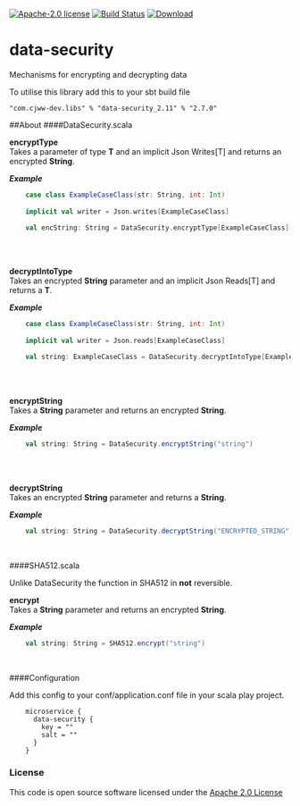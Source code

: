 [![Apache-2.0 license](http://img.shields.io/badge/license-Apache-brightgreen.svg)](http://www.apache.org/licenses/LICENSE-2.0.html)
[![Build Status](https://travis-ci.org/cjww-development/data-security.svg?branch=master)](https://travis-ci.org/cjww-development/data-security)
[ ![Download](https://api.bintray.com/packages/cjww-development/releases/data-security/images/download.svg) ](https://bintray.com/cjww-development/releases/data-security/_latestVersion)

data-security
=================

Mechanisms for encrypting and decrypting data

To utilise this library add this to your sbt build file

```sbtshell
"com.cjww-dev.libs" % "data-security_2.11" % "2.7.0" 
```

##About
####DataSecurity.scala

**encryptType**<br>
Takes a parameter of type **T** and an implicit Json Writes[T] and returns an encrypted **String**.

***Example***

```scala
    case class ExampleCaseClass(str: String, int: Int)
    
    implicit val writer = Json.writes[ExampleCaseClass]

    val encString: String = DataSecurity.encryptType[ExampleCaseClass](ExampleCaseClass("exp", 616))
```

<br><br>

**decryptIntoType**<br>
Takes an encrypted **String** parameter and an implicit Json Reads[T] and returns a **T**.

***Example***

```scala
    case class ExampleCaseClass(str: String, int: Int)
    
    implicit val writer = Json.reads[ExampleCaseClass]

    val string: ExampleCaseClass = DataSecurity.decryptIntoType[ExampleCaseClass]("ENCRYPTED_STRING")
```

<br><br>

**encryptString**<br>
Takes a **String** parameter and returns an encrypted **String**.

***Example***

```scala
    val string: String = DataSecurity.encryptString("string")
```

<br><br>

**decryptString**<br>
Takes an encrypted **String** parameter and returns a **String**.

***Example***

```scala
    val string: String = DataSecurity.decryptString("ENCRYPTED_STRING")
```
<br>

####SHA512.scala

Unlike DataSecurity the function in SHA512 in **not** reversible.

**encrypt**<br>
Takes a **String** parameter and returns an encrypted **String**.

***Example***

```scala
    val string: String = SHA512.encrypt("string")
```
<br>

####Configuration

Add this config to your conf/application.conf file in your scala play project.

```hocon
    microservice {
      data-security {
        key = ""
        salt = ""
      }
    }
```

### License

This code is open source software licensed under the [Apache 2.0 License]("http://www.apache.org/licenses/LICENSE-2.0.html")


